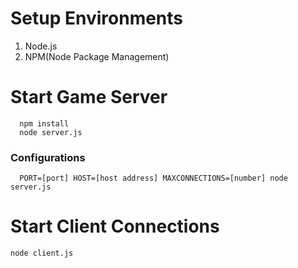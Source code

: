 # Setup Environments
1. Node.js
2. NPM(Node Package Management)

# Start Game Server
```
  npm install
  node server.js
```
  ### Configurations
  ```
    PORT=[port] HOST=[host address] MAXCONNECTIONS=[number] node server.js
  ```

# Start Client Connections
```
node client.js
```


